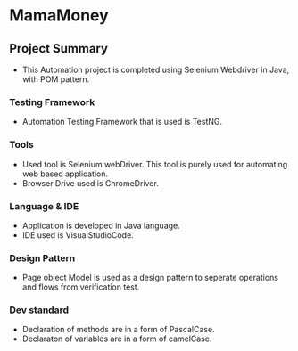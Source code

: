 # MamaMoney

## Project Summary
- This Automation project is completed using Selenium Webdriver in Java, with POM pattern.

### Testing Framework
- Automation Testing Framework that is used is TestNG.

### Tools
- Used tool is Selenium webDriver. This tool is purely used for automating web based application.
- Browser Drive used is ChromeDriver.

### Language & IDE
- Application is developed in Java language.
- IDE used is VisualStudioCode.

### Design Pattern
- Page object Model is used as a design pattern to seperate operations and flows from verification test.

### Dev standard
- Declaration of methods are in a form of PascalCase.
- Declaraton of variables are in a form of camelCase.
